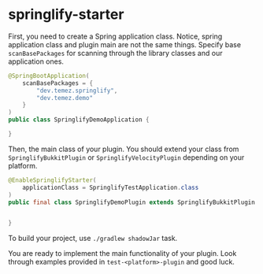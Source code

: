 # springlify-starter

First, you need to create a Spring application class. Notice, spring application class and plugin main are not the same things.
Specify base `scanBasePackages` for scanning through the library classes and our application ones.

```java
@SpringBootApplication(
    scanBasePackages = {
        "dev.temez.springlify",
        "dev.temez.demo"
    }
)
public class SpringlifyDemoApplication {

}
```

Then, the main class of your plugin. You should extend your class from `SpringlifyBukkitPlugin` or `SpringlifyVelocityPlugin`
depending on your platform.

```java
@EnableSpringlifyStarter(
    applicationClass = SpringlifyTestApplication.class
)
public final class SpringlifyDemoPlugin extends SpringlifyBukkitPlugin {


}
```

To build your project, use `./gradlew shadowJar` task.

You are ready to implement the main functionality of your plugin. Look through examples provided in `test-<platform>-plugin` 
and good luck. 